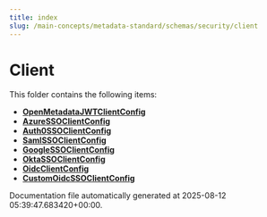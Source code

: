 ```yaml
---
title: index
slug: /main-concepts/metadata-standard/schemas/security/client
---
```


# Client

This folder contains the following items:

- [**OpenMetadataJWTClientConfig**](/main-concepts/metadata-standard/schemas/security/client/openmetadatajwtclientconfig)
- [**AzureSSOClientConfig**](/main-concepts/metadata-standard/schemas/security/client/azuressoclientconfig)
- [**Auth0SSOClientConfig**](/main-concepts/metadata-standard/schemas/security/client/auth0ssoclientconfig)
- [**SamlSSOClientConfig**](/main-concepts/metadata-standard/schemas/security/client/samlssoclientconfig)
- [**GoogleSSOClientConfig**](/main-concepts/metadata-standard/schemas/security/client/googlessoclientconfig)
- [**OktaSSOClientConfig**](/main-concepts/metadata-standard/schemas/security/client/oktassoclientconfig)
- [**OidcClientConfig**](/main-concepts/metadata-standard/schemas/security/client/oidcclientconfig)
- [**CustomOidcSSOClientConfig**](/main-concepts/metadata-standard/schemas/security/client/customoidcssoclientconfig)


Documentation file automatically generated at 2025-08-12 05:39:47.683420+00:00.
